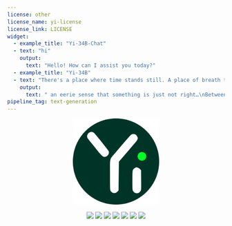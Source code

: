 ```yaml
---
license: other
license_name: yi-license
license_link: LICENSE
widget:
  - example_title: "Yi-34B-Chat"
  - text: "hi"
    output:
      text: "Hello! How can I assist you today?"
  - example_title: "Yi-34B"
  - text: "There's a place where time stands still. A place of breath taking wonder, but also"
    output:
      text: " an eerie sense that something is just not right…\nBetween the two worlds lies The Forgotten Kingdom - home to creatures long since thought extinct and ancient magic so strong it defies belief! Only here can you find what has been lost for centuries: An Elixir Of Life which will restore youth and vitality if only those who seek its power are brave enough to face up against all manner of dangers lurking in this mysterious land! But beware; some say there may even exist powerful entities beyond our comprehension whose intentions towards humanity remain unclear at best ---- they might want nothing more than destruction itself rather then anything else from their quest after immortality (and maybe someone should tell them about modern medicine)? In any event though – one thing remains true regardless : whether or not success comes easy depends entirely upon how much effort we put into conquering whatever challenges lie ahead along with having faith deep down inside ourselves too ;) So let’s get started now shall We?"
pipeline_tag: text-generation
---
```


<div align="center">

<p align="center">
<img width="200px" src="https://github.com/01-ai/Yi/raw/main/assets/img/Yi.svg?sanitize=true">
</p>

<div style="display: inline-block;">
<a rel="noopener nofollow" href="https://github.com/01-ai/Yi/issues">
  <img src="https://img.shields.io/github/issues/01-ai/Yi?logo=github" style="margin: 0 0;">
</a>
</div>

<div style="display: inline-block;">
<a rel="noopener nofollow" href="https://github.com/01-ai/Yi/actions/workflows/build_docker_image.yml">
<img src="https://github.com/01-ai/Yi/actions/workflows/build_docker_image.yml/badge.svg" style="margin: 0 0;">
</a>
</div>

<div style="display: inline-block;">
<a href="https://huggingface.co/01-ai">
  <img src="https://img.shields.io/badge/%F0%9F%A4%97%20Hugging%20Face-01--ai-blue" style="margin: 0 0;">
</a>
</div>

<div style="display: inline-block;">
<a rel="noopener nofollow" href="https://www.modelscope.cn/organization/01ai/">
  <img src="https://img.shields.io/badge/ModelScope-01--ai-blue" style="margin: 0 0;">
</a>
</div>

<div style="display: inline-block;">
<a rel="noopener nofollow" href="https://github.com/01-ai/Yi/blob/main/LICENSE">
  <img src="https://img.shields.io/badge/Code_License-Apache_2.0-lightblue" style="margin: 0 0;">
</a>
</div>

<div style="display: inline-block;">
<a rel="noopener nofollow" href="https://github.com/01-ai/Yi/blob/main/MODEL_LICENSE_AGREEMENT.txt">
  <img src="https://img.shields.io/badge/Model_License-Model_Agreement-lightblue" style="margin: 0 0;">
</a>
</div>

<div style="display: inline-block;">
<a rel="noopener nofollow" href="mailto:oss@01.ai">
  <img src="https://img.shields.io/badge/✉️-yi@01.ai-FFE01B" style="margin: 0 0;">
</a>
</div>

</div>

